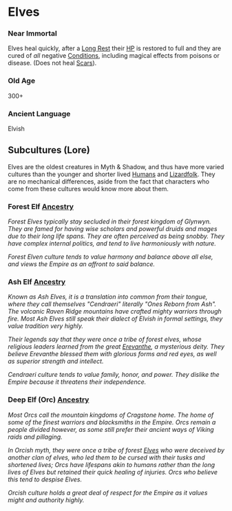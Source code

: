 # Elves
### Near Immortal
Elves heal quickly, after a [Long Rest](../../Game%20Procedures/Resting.md#Long%20Rest) their [HP](../Derived%20Statistics/Health%20Points.md) is restored to full and they are cured of *all* negative [Conditions](../../Conditions/!Conditions.md), including magical effects from poisons or disease. (Does not heal [Scars](../Derived%20Statistics/Scars.md)).
### Old Age
300+
### Ancient Language
Elvish

## Subcultures (Lore)
Elves are the oldest creatures in Myth & Shadow, and thus have more varied cultures than the younger and shorter lived [Humans](Human.md) and [Lizardfolk](Lizardfolk.md). They are no mechanical differences, aside from the fact that characters who come from these cultures would know more about them.
### Forest Elf [Ancestry](Ancestry.md)
*Forest Elves typically stay secluded in their forest kingdom of Glynwyn. They are famed for having wise scholars and powerful druids and mages due to their long life spans. They are often perceived as being snobby. They have complex internal politics, and tend to live harmoniously with nature.* 

*Forest Elven culture tends to value harmony and balance above all else, and views the Empire as an affront to said balance.*
### Ash Elf [Ancestry](Ancestry.md)
*Known as Ash Elves, it is a translation into common from their tongue, where they call themselves "Cendraeri" literally "Ones Reborn from Ash". The volcanic Raven Ridge mountains have crafted mighty warriors through fire. Most Ash Elves still speak their dialect of Elvish in formal settings, they value tradition very highly.*

*Their legends say that they were once a tribe of forest elves, whose religious leaders learned from the great [Erevanthe](../../Magic/Spells/Deities/Deity%20Index/Erevanthe.md), a mysterious deity. They believe Erevanthe blessed them with glorious forms and red eyes, as well as superior strength and intellect.*

*Cendraeri culture tends to value family, honor, and power. They dislike the Empire because it threatens their independence.*
### Deep Elf (Orc) [Ancestry](Ancestry.md)
*Most Orcs call the mountain kingdoms of Cragstone home. The home of some of the finest warriors and blacksmiths in the Empire. Orcs remain a people divided however, as some still prefer their ancient ways of Viking raids and pillaging.*

*In Orcish myth, they were once a tribe of forest [Elves](Elves.md) who were deceived by another clan of elves, who led them to be cursed with their tusks and shortened lives; Orcs have lifespans akin to humans rather than the long lives of Elves but retained their quick healing of injuries.* 
*Orcs who believe this tend to despise Elves.*

*Orcish culture holds a great deal of respect for the Empire as it values might and authority highly.*